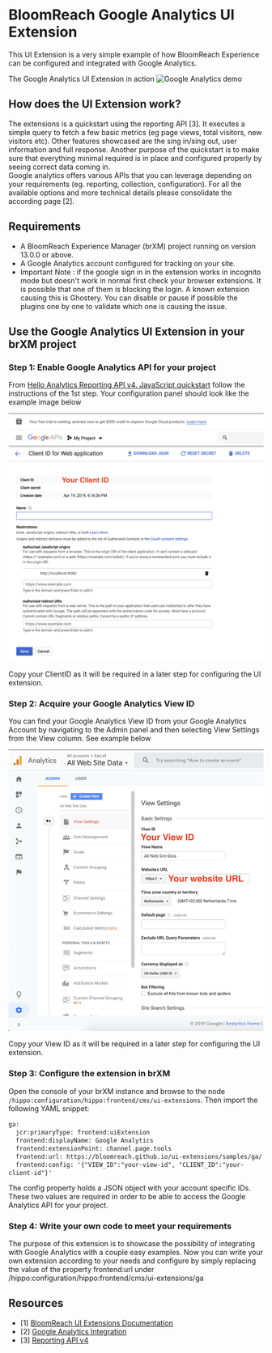 # BloomReach Google Analytics UI Extension

This UI Extension is a very simple example of how BloomReach Experience can be configured and integrated with Google Analytics.

The Google Analytics UI Extension in action
![Google Analytics demo](demo.gif)

## How does the UI Extension work?

The extensions is a quickstart using the reporting API [3]. It executes a simple query to fetch a few basic metrics (eg page views, total visitors, new visitors etc). Other features showcased are the sing in/sing out, user information and full response.
Another purpose of the quickstart is to make sure that everything minimal required is in place and configured properly by seeing correct data coming in.   
Google analytics offers various APIs that you can leverage depending on your requirements (eg. reporting, collection, configuration). For all the available options and more technical details please consolidate the according page [2]. 

## Requirements
- A BloomReach Experience Manager (brXM) project running on version 13.0.0 or above.
- A Google Analytics account configured for tracking on your site.
- Important Note : if the google sign in in the extension works in incognito mode but doesn't work in normal first check your browser extensions. It is possible that one of them is blocking the login. A known extension causing this is Ghostery. You can disable or pause if possible the plugins one by one to validate which one is causing the issue.   

## Use the Google Analytics UI Extension in your brXM project

### Step 1: Enable Google Analytics API for your project
From [Hello Analytics Reporting API v4. JavaScript quickstart](https://developers.google.com/analytics/devguides/reporting/core/v4/quickstart/web-js) follow the instructions of the 1st step.
Your configuration panel should look like the example image below

![Enable GA API](config-example.png)

Copy your ClientID as it will be required in a later step for configuring the UI extension. 

### Step 2: Acquire your Google Analytics View ID 
You can find your Google Analytics View ID from your Google Analytics Account by navigating to the Admin panel and then selecting View Settings from the View column. See example below

![GA Panel](ga-panel.png)

Copy your View ID as it will be required in a later step for configuring the UI extension. 

### Step 3: Configure the extension in brXM
Open the console of your brXM instance and browse to the node `/hippo:configuration/hippo:frontend/cms/ui-extensions`. Then import the following YAML snippet:

```
ga:
  jcr:primaryType: frontend:uiExtension
  frontend:displayName: Google Analytics
  frontend:extensionPoint: channel.page.tools
  frontend:url: https://bloomreach.github.io/ui-extensions/samples/ga/
  frontend:config: '{"VIEW_ID":"your-view-id", "CLIENT_ID":"your-client-id"}'
```

The config property holds a JSON object with your account specific IDs. These two values are required in order to be able to access the Google Analytics API for your project.

### Step 4: Write your own code to meet your requirements
The purpose of this extension is to showcase the possibility of integrating with Google Analytics with a couple easy examples.
Now you can write your own extension according to your needs and configure by simply replacing the value of the property frontend:url under /hippo:configuration/hippo:frontend/cms/ui-extensions/ga

## Resources
- [1] [BloomReach UI Extensions Documentation](https://documentation.bloomreach.com/library/concepts/open-ui/introduction.html) <br>
- [2] [Google Analytics Integration](https://developers.google.com/analytics/devguides/integrate/)
- [3] [Reporting API v4](https://developers.google.com/analytics/devguides/reporting/core/v4/)


